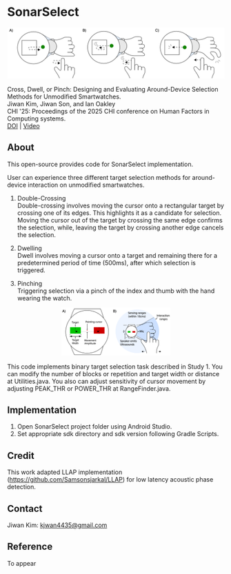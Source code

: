 # SonarSelect
![SonarSelect](SonarSelect.png)

Cross, Dwell, or Pinch: Designing and Evaluating Around-Device Selection Methods for Unmodified Smartwatches.        
Jiwan Kim, Jiwan Son, and Ian Oakley    
CHI '25: Proceedings of the 2025 CHI conference on Human Factors in Computing systems.    
[DOI]() | [Video]()    

## About    
This open-source provides code for SonarSelect implementation.    

User can experience three different target selection methods for around-device interaction on unmodified smartwatches.    

1. Double-Crossing    
Double-crossing involves moving the cursor onto a rectangular target by crossing one of its edges. This highlights it as a candidate for selection. Moving the cursor out of the target by crossing the same edge confirms the selection, while, leaving the target by crossing another edge cancels the selection.    

2. Dwelling    
Dwell involves moving a cursor onto a target and remaining there for a predetermined period of time (500ms), after which selection is triggered.    

3. Pinching    
Triggering selection via a pinch of the index and thumb with the hand wearing the watch.   


<!-- ![SystemUI](system_ui.png){: width="50%"}{: .center}     -->
<p align="center"><img src="system_ui.png" width="50%"></p>

This code implements binary target selection task described in Study 1. You can modify the number of blocks or repetition and target width or distance at Utilities.java. You also can adjust sensitivity of cursor movement by adjusting PEAK_THR or POWER_THR at RangeFinder.java.    

## Implementation    

1. Open SonarSelect project folder using Android Studio.   
2. Set appropriate sdk directory and sdk version following Gradle Scripts.   


## Credit

This work adapted LLAP implementation (https://github.com/Samsonsjarkal/LLAP) for low latency acoustic phase detection. 

## Contact    
Jiwan Kim: [kjwan4435@gmail.com](mailto:kjwan4435@gmail.com)

## Reference
To appear